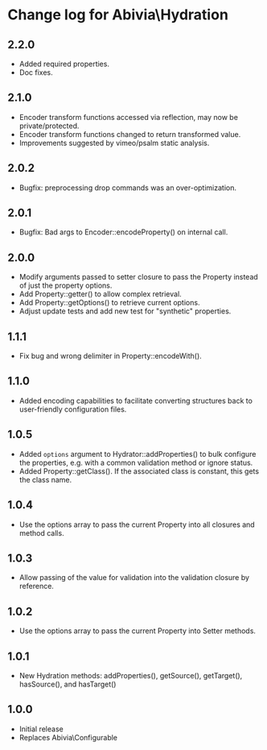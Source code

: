 # Change log for Abivia\Hydration

## 2.2.0
- Added required properties.
- Doc fixes.

## 2.1.0
- Encoder transform functions accessed via reflection, may now be private/protected.
- Encoder transform functions changed to return transformed value.
- Improvements suggested by vimeo/psalm static analysis.

## 2.0.2
- Bugfix: preprocessing drop commands was an over-optimization. 

## 2.0.1
- Bugfix: Bad args to Encoder::encodeProperty() on internal call.

## 2.0.0
- Modify arguments passed to setter closure to pass the Property instead of just the property
options.
- Add Property::getter() to allow complex retrieval.
- Add Property::getOptions() to retrieve current options.
- Adjust update tests and add new test for "synthetic" properties.

## 1.1.1
- Fix bug and wrong delimiter in Property::encodeWith().

## 1.1.0
- Added encoding capabilities to facilitate converting structures back to user-friendly
configuration files.

## 1.0.5
- Added `options` argument to Hydrator::addProperties() to bulk configure the properties, e.g.
with a common validation method or ignore status.
- Added Property::getClass(). If the associated class is constant, this gets the class name.

## 1.0.4
- Use the options array to pass the current Property into all closures and method calls.

## 1.0.3
- Allow passing of the value for validation into the validation closure by reference.

## 1.0.2
- Use the options array to pass the current Property into Setter methods.

## 1.0.1
- New Hydration methods: addProperties(), getSource(), getTarget(), hasSource(), and hasTarget() 

## 1.0.0
- Initial release
- Replaces Abivia\Configurable